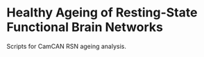 # Healthy Ageing of Resting-State Functional Brain Networks

Scripts for CamCAN RSN ageing analysis.
